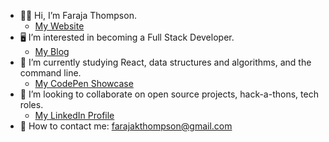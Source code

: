 - 👋🏽 Hi, I’m Faraja Thompson.
    - [My Website](https://faraja17.github.io/my-website/)
- 🖥 I’m interested in becoming a Full Stack Developer.
    - [My Blog](https://hashnode.com/@faraja)
- 🌱 I’m currently studying React, data structures and algorithms, and the command line.
    - [My CodePen Showcase](https://codepen.io/faraja17)
- 💞️ I’m looking to collaborate on open source projects, hack-a-thons, tech roles.
    - [My LinkedIn Profile](https://www.linkedin.com/in/faraja-thompson-m-ed-70885b8/)
- 📧 How to contact me: farajakthompson@gmail.com
      


<!---
Faraja17/Faraja17 is a ✨ special ✨ repository because its `README.md` (this file) appears on your GitHub profile.
You can click the Preview link to take a look at your changes.
--->
